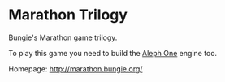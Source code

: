 Marathon Trilogy
================

Bungie's Marathon game trilogy.

To play this game you need to build the [Aleph One](../alephone-svn) engine too.

Homepage: http://marathon.bungie.org/
